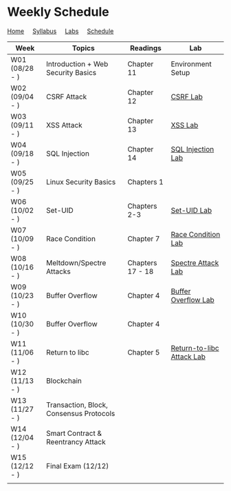 # Weekly Schedule

[Home](./index.md) &nbsp;&nbsp;&nbsp; [Syllabus](./syllabus.md)  &nbsp;&nbsp;&nbsp; [Labs](./labs.md) &nbsp;&nbsp;&nbsp; [Schedule](./schedule.md)

| Week         | Topics | Readings  |  Lab |  
| ---          | ---    | --- | --- |
|W01 (08/28 - ) | Introduction + Web Security Basics| Chapter 11 | Environment Setup | 
|W02 (09/04 - ) | CSRF Attack | Chapter 12 | [CSRF Lab](./labs.md) | 
|W03 (09/11 - ) | XSS Attack  | Chapter 13 | [XSS Lab](./labs.md) | 
|W04 (09/18 - ) | SQL Injection  | Chapter 14 | [SQL Injection Lab](./labs.md) |
|W05 (09/25 - ) | Linux Security Basics | Chapters 1 | |
|W06 (10/02 - ) | Set-UID | Chapters 2-3 | [Set-UID Lab](./labs.md) |
|W07 (10/09 - ) | Race Condition  | Chapter 7 | [Race Condition Lab](./labs.md) |
|W08 (10/16 - ) | Meltdown/Spectre Attacks  | Chapters 17 - 18 | [Spectre Attack Lab](./labs.md) |
|W09 (10/23 - ) | Buffer Overflow | Chapter 4 | [Buffer Overflow Lab](./labs.md) |
|W10 (10/30 - ) | Buffer Overflow | Chapter 4 | |
|W11 (11/06 - ) | Return to libc  | Chapter 5 | [Return-to-libc Attack Lab](./labs.md) |
|W12 (11/13 - ) | Blockchain | |   |
|W13 (11/27 - ) | Transaction, Block, Consensus Protocols   | |   |
|W14 (12/04 - ) | Smart Contract & Reentrancy Attack | |   |
|W15 (12/12 - ) | Final Exam (12/12) | |   |
|||||
